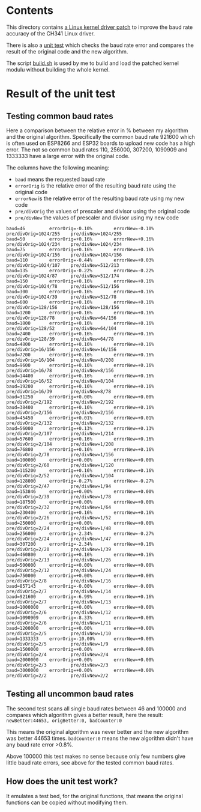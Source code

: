 # Contents
This directory contains [a Linux kernel driver patch](./Linux_4.14.114_ch341.patch) to improve the baud rate accuracy of the CH341 Linux driver.

There is also a [unit test](./check_baud_rates_unittest.c) which checks the baud rate error
and compares the result of the original code and the new algorithm.

The script [build.sh](./build.sh) is used by me to build and load the patched kernel modulu without building the whole kernel.

# Result of the unit test

## Testing common baud rates

Here a comparison between the relative error in % between my algorithm and the original algorithm.
Specifically the common baud rate 921600 which is often used on ESP8266 and ESP32 boards to upload
new code has a high error. The not so common baud rates 110, 256000, 307200, 1090909 and 1333333
have a large error with the original code.

The columns have the following meaning:
 - `baud` means the requested baud rate
 - `errorOrig` is the relative error of the resulting baud rate using the original code
 - `errorNew` is the relative error of the resulting baud rate using my new code
 - `pre/divOrig` the values of prescaler and divisor using the original code
 - `pre/divNew` the values of prescaler and divisor using my new code
```
baud=46         errorOrig=-0.10%        errorNew=-0.10%         pre/divOrig=1024/255    pre/divNew=1024/255
baud=50         errorOrig=+0.16%        errorNew=+0.16%         pre/divOrig=1024/234    pre/divNew=1024/234
baud=75         errorOrig=+0.16%        errorNew=+0.16%         pre/divOrig=1024/156    pre/divNew=1024/156
baud=110        errorOrig=-0.44%        errorNew=+0.03%         pre/divOrig=1024/107    pre/divNew=512/213
baud=135        errorOrig=-0.22%        errorNew=-0.22%         pre/divOrig=1024/87     pre/divNew=512/174
baud=150        errorOrig=+0.16%        errorNew=+0.16%         pre/divOrig=1024/78     pre/divNew=512/156
baud=300        errorOrig=+0.16%        errorNew=+0.16%         pre/divOrig=1024/39     pre/divNew=512/78
baud=600        errorOrig=+0.16%        errorNew=+0.16%         pre/divOrig=128/156     pre/divNew=128/156
baud=1200       errorOrig=+0.16%        errorNew=+0.16%         pre/divOrig=128/78      pre/divNew=64/156
baud=1800       errorOrig=+0.16%        errorNew=+0.16%         pre/divOrig=128/52      pre/divNew=64/104
baud=2400       errorOrig=+0.16%        errorNew=+0.16%         pre/divOrig=128/39      pre/divNew=64/78
baud=4800       errorOrig=+0.16%        errorNew=+0.16%         pre/divOrig=16/156      pre/divNew=16/156
baud=7200       errorOrig=+0.16%        errorNew=+0.16%         pre/divOrig=16/104      pre/divNew=8/208
baud=9600       errorOrig=+0.16%        errorNew=+0.16%         pre/divOrig=16/78       pre/divNew=8/156
baud=14400      errorOrig=+0.16%        errorNew=+0.16%         pre/divOrig=16/52       pre/divNew=8/104
baud=19200      errorOrig=+0.16%        errorNew=+0.16%         pre/divOrig=16/39       pre/divNew=8/78
baud=31250      errorOrig=+0.00%        errorNew=+0.00%         pre/divOrig=2/192       pre/divNew=2/192
baud=38400      errorOrig=+0.16%        errorNew=+0.16%         pre/divOrig=2/156       pre/divNew=2/156
baud=45450      errorOrig=+0.01%        errorNew=+0.01%         pre/divOrig=2/132       pre/divNew=2/132
baud=56000      errorOrig=+0.13%        errorNew=+0.13%         pre/divOrig=2/107       pre/divNew=1/214
baud=57600      errorOrig=+0.16%        errorNew=+0.16%         pre/divOrig=2/104       pre/divNew=1/208
baud=76800      errorOrig=+0.16%        errorNew=+0.16%         pre/divOrig=2/78        pre/divNew=1/156
baud=100000     errorOrig=+0.00%        errorNew=+0.00%         pre/divOrig=2/60        pre/divNew=1/120
baud=115200     errorOrig=+0.16%        errorNew=+0.16%         pre/divOrig=2/52        pre/divNew=1/104
baud=128000     errorOrig=-0.27%        errorNew=-0.27%         pre/divOrig=2/47        pre/divNew=1/94
baud=153846     errorOrig=+0.00%        errorNew=+0.00%         pre/divOrig=2/39        pre/divNew=1/78
baud=187500     errorOrig=+0.00%        errorNew=+0.00%         pre/divOrig=2/32        pre/divNew=1/64
baud=230400     errorOrig=+0.16%        errorNew=+0.16%         pre/divOrig=2/26        pre/divNew=1/52
baud=250000     errorOrig=+0.00%        errorNew=+0.00%         pre/divOrig=2/24        pre/divNew=1/48
baud=256000     errorOrig=-2.34%        errorNew=-0.27%         pre/divOrig=2/24        pre/divNew=1/47
baud=307200     errorOrig=-2.34%        errorNew=+0.16%         pre/divOrig=2/20        pre/divNew=1/39
baud=460800     errorOrig=+0.16%        errorNew=+0.16%         pre/divOrig=2/13        pre/divNew=1/26
baud=500000     errorOrig=+0.00%        errorNew=+0.00%         pre/divOrig=2/12        pre/divNew=1/24
baud=750000     errorOrig=+0.00%        errorNew=+0.00%         pre/divOrig=2/8         pre/divNew=1/16
baud=857143     errorOrig=-0.00%        errorNew=-0.00%         pre/divOrig=2/7         pre/divNew=1/14
baud=921600     errorOrig=-6.99%        errorNew=+0.16%         pre/divOrig=2/7         pre/divNew=1/13
baud=1000000    errorOrig=+0.00%        errorNew=+0.00%         pre/divOrig=2/6         pre/divNew=1/12
baud=1090909    errorOrig=-8.33%        errorNew=+0.00%         pre/divOrig=2/6         pre/divNew=1/11
baud=1200000    errorOrig=+0.00%        errorNew=+0.00%         pre/divOrig=2/5         pre/divNew=1/10
baud=1333333    errorOrig=-10.00%       errorNew=+0.00%         pre/divOrig=2/5         pre/divNew=1/9
baud=1500000    errorOrig=+0.00%        errorNew=+0.00%         pre/divOrig=2/4         pre/divNew=2/4
baud=2000000    errorOrig=+0.00%        errorNew=+0.00%         pre/divOrig=2/3         pre/divNew=2/3
baud=3000000    errorOrig=+0.00%        errorNew=+0.00%         pre/divOrig=2/2         pre/divNew=2/2
```

        
## Testing all uncommon baud rates

The second test scans all single baud rates between 46 and 100000 and compares which algorithm gives a
better result, here the result: `newBetter:44653, origBetter:0, badCounter:0`

This means the original algorithm was never better and the new algorithm was better 44653 times.
`badCounter:0` means the new algorithm didn't have any baud rate error >0.8%.

Above 100000 this test makes no sense because only few numbers give little baud rate errors, see above
for the tested common baud rates.


## How does the unit test work?

It emulates a test bed, for the original functions, that means the original functions can be copied
without modifying them.


